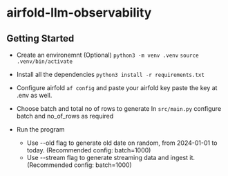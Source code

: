# airfold-llm-observability

## Getting Started

- Create an environemnt (Optional)
  `python3 -m venv .venv`
  `source .venv/bin/activate`

- Install all the dependencies
  `python3 install -r requirements.txt`

- Configure airfold
  `af config` and paste your airfold key
  paste the key at .env as well.

- Choose batch and total no of rows to generate
  In `src/main.py` configure batch and no_of_rows as required

- Run the program
  - Use --old flag to generate old date on random, from 2024-01-01 to today. (Recommended config: batch=1000)
  - Use --stream flag to generate streaming data and ingest it. (Recommended config: batch=1000)
